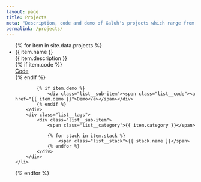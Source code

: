 ```yaml
---
layout: page
title: Projects
meta: "Description, code and demo of Galuh's projects which range from web development to data science."
permalink: /projects/
---
```


<ul class="list">
{% for item in site.data.projects %}
    <li class="list__item">
        <div class="list__title">{{ item.name }}</div>
        <div class="list__description">{{ item.description }}</div>
        <div class="list__details">
            {% if item.code %}
                <div class="list__sub-item"><span class="list__code"><a href="{{ item.code }}">Code</a></span></div>
            {% endif %}

            {% if item.demo %}
                <div class="list__sub-item"><span class="list__code"><a href="{{ item.demo }}">Demo</a></span></div>
            {% endif %}
        </div>
        <div class="list__tags">
            <div class="list__sub-item">
                <span class="list__category">{{ item.category }}</span>

                {% for stack in item.stack %}
                    <span class="list__stack">{{ stack.name }}</span>
                {% endfor %}
            </div>
        </div> 
    </li>
{% endfor %}
</ul>

